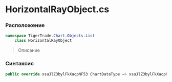 
# HorizontalRayObject.cs
### Расположение
```csharp
namespace TigerTrade.Chart.Objects.List  
    class HorizontalRayObject
```

> Описание

### Синтаксис
```csharp
public override xsuJlZ3bylFkXacpNF53 ChartDataType => xsuJlZ3bylFkXacpNF53.None;{}
```
